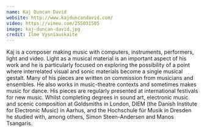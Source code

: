 ```yaml
---
name: Kaj Duncan David
website: http://www.kajduncandavid.com/
video: https://vimeo.com/255031505
image: kaj-duncan-david.jpg
credit: Ilme Vysniauskaite
---
```

Kaj is a composer making music with computers, instruments, performers, light and video. Light as a musical material is an important aspect of his work and he is particularly focused on exploring the possibility of a point where interrelated visual and sonic materials become a single musical gestalt. Many of his pieces are written on commission from musicians and ensembles. He also works in music-theatre contexts and sometimes makes music for dance. His pieces are regularly presented at international festivals for new music. Whilst completing degrees in sound art, electronic music and scenic composition at Goldsmiths in London, DIEM (the Danish Institute for Electronic Music) in Aarhus, and the Hochschule für Musik in Dresden he studied with, among others, Simon Steen-Andersen and Manos Tsangaris.
